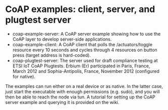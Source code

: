 # CoAP examples: client, server, and plugtest server

* coap-example-server: A CoAP server example showing how to use the CoAP layer to develop server-side applications.
* coap-example-client: A CoAP client that polls the /actuators/toggle resource every 10 seconds and cycles through 4 resources on button press (target address is hard-coded).
* coap-plugtest-server: The server used for draft compliance testing at ETSI IoT CoAP Plugtests. Erbium (Er) participated in Paris, France, March 2012 and Sophia-Antipolis, France, November 2012 (configured for native).

The examples can run either on a real device or as native.
In the latter case, just start the executable with enough permissions (e.g. sudo), and you will then be able to reach the node via tun.
A tutorial for setting up the CoAP server example and querying it is provided on the wiki.
